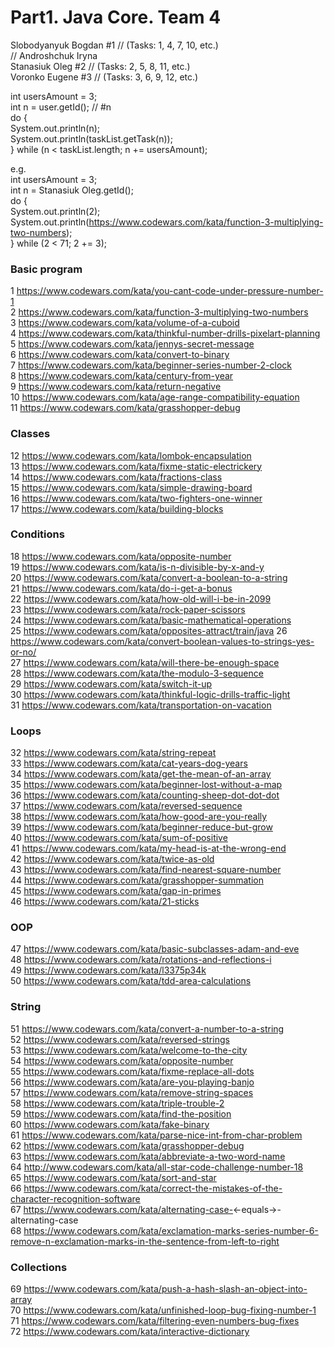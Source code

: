 # Part1. Java Core. Team 4

Slobodyanyuk Bogdan #1 // (Tasks: 1, 4, 7, 10, etc.)  
// Androshchuk Iryna  
Stanasiuk Oleg #2 // (Tasks: 2, 5, 8, 11, etc.)  
Voronko Eugene #3 // (Tasks: 3, 6, 9, 12, etc.) 

int usersAmount = 3;  
int n = user.getId(); // #n  
do  {  
    System.out.println(n);  
    System.out.println(taskList.getTask(n));  
} while (n < taskList.length; n += usersAmount);  

e.g.  
int usersAmount = 3;  
int n = Stanasiuk Oleg.getId();  
do  {  
    System.out.println(2);  
    System.out.println(https://www.codewars.com/kata/function-3-multiplying-two-numbers);  
} while (2 < 71; 2 += 3);  

### Basic program
1  https://www.codewars.com/kata/you-cant-code-under-pressure-number-1  
2  https://www.codewars.com/kata/function-3-multiplying-two-numbers  
3  https://www.codewars.com/kata/volume-of-a-cuboid  
4  https://www.codewars.com/kata/thinkful-number-drills-pixelart-planning  
5  https://www.codewars.com/kata/jennys-secret-message  
6  https://www.codewars.com/kata/convert-to-binary  
7  https://www.codewars.com/kata/beginner-series-number-2-clock  
8  https://www.codewars.com/kata/century-from-year  
9  https://www.codewars.com/kata/return-negative  
10 https://www.codewars.com/kata/age-range-compatibility-equation  
11 https://www.codewars.com/kata/grasshopper-debug  

### Classes
12 https://www.codewars.com/kata/lombok-encapsulation  
13 https://www.codewars.com/kata/fixme-static-electrickery  
14 https://www.codewars.com/kata/fractions-class  
15 https://www.codewars.com/kata/simple-drawing-board  
16 https://www.codewars.com/kata/two-fighters-one-winner  
17 https://www.codewars.com/kata/building-blocks  

### Conditions
18 https://www.codewars.com/kata/opposite-number  
19 https://www.codewars.com/kata/is-n-divisible-by-x-and-y  
20 https://www.codewars.com/kata/convert-a-boolean-to-a-string  
21 https://www.codewars.com/kata/do-i-get-a-bonus  
22 https://www.codewars.com/kata/how-old-will-i-be-in-2099  
23 https://www.codewars.com/kata/rock-paper-scissors  
24 https://www.codewars.com/kata/basic-mathematical-operations  
25 https://www.codewars.com/kata/opposites-attract/train/java
26 https://www.codewars.com/kata/convert-boolean-values-to-strings-yes-or-no/  
27 https://www.codewars.com/kata/will-there-be-enough-space  
28 https://www.codewars.com/kata/the-modulo-3-sequence  
29 https://www.codewars.com/kata/switch-it-up  
30 https://www.codewars.com/kata/thinkful-logic-drills-traffic-light  
31 https://www.codewars.com/kata/transportation-on-vacation  

### Loops
32 https://www.codewars.com/kata/string-repeat  
33 https://www.codewars.com/kata/cat-years-dog-years  
34 https://www.codewars.com/kata/get-the-mean-of-an-array  
35 https://www.codewars.com/kata/beginner-lost-without-a-map  
36 https://www.codewars.com/kata/counting-sheep-dot-dot-dot  
37 https://www.codewars.com/kata/reversed-sequence  
38 https://www.codewars.com/kata/how-good-are-you-really  
39 https://www.codewars.com/kata/beginner-reduce-but-grow  
40 https://www.codewars.com/kata/sum-of-positive  
41 https://www.codewars.com/kata/my-head-is-at-the-wrong-end  
42 https://www.codewars.com/kata/twice-as-old  
43 https://www.codewars.com/kata/find-nearest-square-number  
44 https://www.codewars.com/kata/grasshopper-summation  
45 https://www.codewars.com/kata/gap-in-primes  
46 https://www.codewars.com/kata/21-sticks  

### OOP
47 https://www.codewars.com/kata/basic-subclasses-adam-and-eve  
48 https://www.codewars.com/kata/rotations-and-reflections-i  
49 https://www.codewars.com/kata/l3375p34k  
50 https://www.codewars.com/kata/tdd-area-calculations  

### String
51 https://www.codewars.com/kata/convert-a-number-to-a-string  
52 https://www.codewars.com/kata/reversed-strings  
53 https://www.codewars.com/kata/welcome-to-the-city  
54 https://www.codewars.com/kata/opposite-number  
55 https://www.codewars.com/kata/fixme-replace-all-dots  
56 https://www.codewars.com/kata/are-you-playing-banjo  
57 https://www.codewars.com/kata/remove-string-spaces  
58 https://www.codewars.com/kata/triple-trouble-2  
59 https://www.codewars.com/kata/find-the-position  
60 https://www.codewars.com/kata/fake-binary  
61 https://www.codewars.com/kata/parse-nice-int-from-char-problem  
62 https://www.codewars.com/kata/grasshopper-debug  
63 https://www.codewars.com/kata/abbreviate-a-two-word-name  
64 http://www.codewars.com/kata/all-star-code-challenge-number-18  
65 https://www.codewars.com/kata/sort-and-star  
66 https://www.codewars.com/kata/correct-the-mistakes-of-the-character-recognition-software  
67 https://www.codewars.com/kata/alternating-case-<-equals->-alternating-case  
68 https://www.codewars.com/kata/exclamation-marks-series-number-6-remove-n-exclamation-marks-in-the-sentence-from-left-to-right  

### Collections  
69 https://www.codewars.com/kata/push-a-hash-slash-an-object-into-array  
70 https://www.codewars.com/kata/unfinished-loop-bug-fixing-number-1  
71 https://www.codewars.com/kata/filtering-even-numbers-bug-fixes  
72 https://www.codewars.com/kata/interactive-dictionary  
